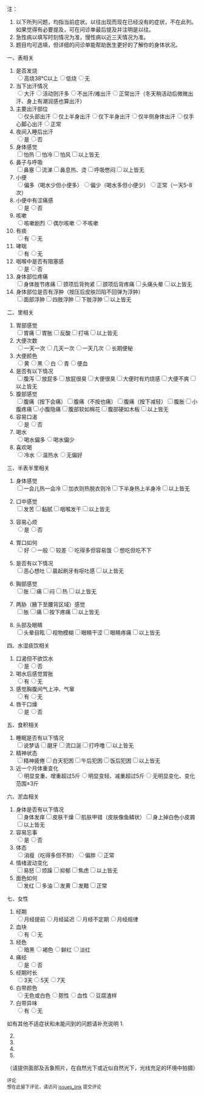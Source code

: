 注：
1.	以下所列问题，均指当前症状。以往出现而现在已经没有的症状，不在此列。如果觉得有必要提及，可在问诊单最后提及并注明是以往。
2.	急性病以填写时刻情况为准，慢性病以近三天情况为准。
3.	题目均可选填，但详细的问诊单能帮助医生更好的了解你的身体状况。

一、表相关
1.	是否发烧
<br><label><input name="是否发烧" type="radio" value="高烧38℃以上" />高烧38℃以上</label><label><input name="是否发烧" type="radio" value="低烧" />低烧</label><label><input name="是否发烧" type="radio" value="无" />无</label><br>
2.	当下出汗情况
<br><label><input name="当下出汗情况" type="radio" value="大汗" />大汗</label><label><input name="当下出汗情况" type="radio" value="活动则汗多" />活动则汗多</label><label><input name="当下出汗情况" type="radio" value="不出汗/难出汗" />不出汗/难出汗</label><label><input name="当下出汗情况" type="radio" value="正常出汗（冬天稍活动后微微出汗、身上有潮润感也算出汗）" />正常出汗（冬天稍活动后微微出汗、身上有潮润感也算出汗）</label><br>
3.	主要出汗部位
<br><label><input name="主要出汗部位" type="radio" value="仅头部出汗" />仅头部出汗</label><label><input name="主要出汗部位" type="radio" value="仅上半身出汗" />仅上半身出汗</label><label><input name="主要出汗部位" type="radio" value="仅下半身出汗" />仅下半身出汗</label><label><input name="主要出汗部位" type="radio" value="仅半侧身体出汗" />仅半侧身体出汗</label><label><input name="主要出汗部位" type="radio" value="仅手心脚心出汗" />仅手心脚心出汗</label><label><input name="主要出汗部位" type="radio" value="正常" />正常</label><br>
4.	夜间入睡后出汗
<br><label><input name="夜间入睡后出汗" type="radio" value="是" />是</label><label><input name="夜间入睡后出汗" type="radio" value="否" />否</label><br>
5.	身体感觉 
<br><label><input name="身体感觉 " type="checkbox" value="怕热" />怕热</label><label><input name="身体感觉 " type="checkbox" value="怕冷" />怕冷</label><label><input name="身体感觉 " type="checkbox" value="怕风" />怕风</label><label><input name="身体感觉 " type="checkbox" value="以上皆无" />以上皆无</label><br>
6.	鼻子与呼吸
<br><label><input name="鼻子与呼吸" type="checkbox" value="鼻塞" />鼻塞</label><label><input name="鼻子与呼吸" type="checkbox" value="流涕" />流涕</label><label><input name="鼻子与呼吸" type="checkbox" value="鼻息热、烫" />鼻息热、烫</label><label><input name="鼻子与呼吸" type="checkbox" value="呼吸憋闷" />呼吸憋闷</label><label><input name="鼻子与呼吸" type="checkbox" value="以上皆无" />以上皆无</label><br>
7.	小便
<br><label><input name="小便" type="radio" value="偏多（喝水少但小便多）" />偏多（喝水少但小便多）</label><label><input name="小便" type="radio" value="偏少（喝水多但小便少）" />偏少（喝水多但小便少）</label><label><input name="小便" type="radio" value="正常（一天5-8次）" />正常（一天5-8次）</label><br>
8.	小便中有涩痛感
<br><label><input name="小便中有涩痛感" type="radio" value="是" />是</label><label><input name="小便中有涩痛感" type="radio" value="否" />否</label><br>
9.	咳嗽
<br><label><input name="咳嗽" type="radio" value="咳嗽剧烈" />咳嗽剧烈</label><label><input name="咳嗽" type="radio" value="偶尔咳嗽" />偶尔咳嗽</label><label><input name="咳嗽" type="radio" value="不咳嗽" />不咳嗽</label><br>
10.	有痰
<br><label><input name="有痰" type="radio" value="有" />有</label><label><input name="有痰" type="radio" value="无" />无</label><br>
11.	哮喘
<br><label><input name="哮喘" type="radio" value="有" />有</label><label><input name="哮喘" type="radio" value="无" />无</label><br>
12.	咽喉中是否有阻塞感
<br><label><input name="咽喉中是否有阻塞感" type="radio" value="是" />是</label><label><input name="咽喉中是否有阻塞感" type="radio" value="否" />否</label><br>
13.	身体部位疼痛
<br><label><input name="身体部位疼痛" type="checkbox" value="身体肢节疼痛" />身体肢节疼痛</label><label><input name="身体部位疼痛" type="checkbox" value="颈项后背拘紧" />颈项后背拘紧</label><label><input name="身体部位疼痛" type="checkbox" value="颈项后背疼痛" />颈项后背疼痛</label><label><input name="身体部位疼痛" type="checkbox" value="头痛头晕" />头痛头晕</label><label><input name="身体部位疼痛" type="checkbox" value="以上皆无" />以上皆无</label><br>
14.	身体部位是否有浮肿（按压后皮肤凹陷不回弹为浮肿）
<br><label><input name="身体部位是否有浮肿（按压后皮肤凹陷不回弹为浮肿）" type="checkbox" value="面部浮肿" />面部浮肿</label><label><input name="身体部位是否有浮肿（按压后皮肤凹陷不回弹为浮肿）" type="checkbox" value="四肢浮肿" />四肢浮肿</label><label><input name="身体部位是否有浮肿（按压后皮肤凹陷不回弹为浮肿）" type="checkbox" value="下肢浮肿" />下肢浮肿</label><label><input name="身体部位是否有浮肿（按压后皮肤凹陷不回弹为浮肿）" type="checkbox" value="以上皆无" />以上皆无</label><br>

二、里相关
1.	胃部感觉
<br><label><input name="胃部感觉" type="checkbox" value="胃痛" />胃痛</label><label><input name="胃部感觉" type="checkbox" value="胃胀" />胃胀</label><label><input name="胃部感觉" type="checkbox" value="反酸" />反酸</label><label><input name="胃部感觉" type="checkbox" value="打嗝" />打嗝</label><label><input name="胃部感觉" type="checkbox" value="以上皆无" />以上皆无</label><br>
2.	大便次数
<br><label><input name="大便次数" type="radio" value="一天一次" />一天一次</label><label><input name="大便次数" type="radio" value="几天一次" />几天一次</label><label><input name="大便次数" type="radio" value="一天几次" />一天几次</label><label><input name="大便次数" type="radio" value="长期便秘" />长期便秘</label><br>
3.	大便颜色
<br><label><input name="大便颜色" type="radio" value="黄" />黄</label><label><input name="大便颜色" type="radio" value="黑" />黑</label><label><input name="大便颜色" type="radio" value="白" />白</label><label><input name="大便颜色" type="radio" value="青" />青</label><label><input name="大便颜色" type="radio" value="便血" />便血</label><br>
4.	是否有以下情况
<br><label><input name="是否有以下情况" type="checkbox" value="腹泻" />腹泻</label><label><input name="是否有以下情况" type="checkbox" value="放屁多" />放屁多</label><label><input name="是否有以下情况" type="checkbox" value="放屁很臭" />放屁很臭</label><label><input name="是否有以下情况" type="checkbox" value="大便很臭" />大便很臭</label><label><input name="是否有以下情况" type="checkbox" value="大便时有灼烧感" />大便时有灼烧感</label><label><input name="是否有以下情况" type="checkbox" value="大便不爽" />大便不爽</label><label><input name="是否有以下情况" type="checkbox" value="以上皆无" />以上皆无</label><br>
5.	腹部感觉
<br><label><input name="腹部感觉" type="checkbox" value="腹痛（按下会痛）" />腹痛（按下会痛）</label><label><input name="腹部感觉" type="checkbox" value="腹痛（不按也痛）" />腹痛（不按也痛）</label><label><input name="腹部感觉" type="checkbox" value="腹痛（按下减轻）" />腹痛（按下减轻）</label><label><input name="腹部感觉" type="checkbox" value="腹胀" />腹胀</label><label><input name="腹部感觉" type="checkbox" value="小腹疼痛" />小腹疼痛</label><label><input name="腹部感觉" type="checkbox" value="小腹隐痛" />小腹隐痛</label><label><input name="腹部感觉" type="checkbox" value="腹部软如棉花" />腹部软如棉花</label><label><input name="腹部感觉" type="checkbox" value="腹部硬如木板" />腹部硬如木板</label><label><input name="腹部感觉" type="checkbox" value="以上皆无" />以上皆无</label><br>
6.	容易口渴
<br><label><input name="容易口渴" type="radio" value="是" />是</label><label><input name="容易口渴" type="radio" value="否" />否</label><br>
7.	喝水
<br><label><input name="喝水" type="radio" value="喝水偏多" />喝水偏多</label><label><input name="喝水" type="radio" value="喝水偏少" />喝水偏少</label><br>
8.	喜欢喝
<br><label><input name="喜欢喝" type="radio" value="冷水" />冷水</label><label><input name="喜欢喝" type="radio" value="温热水" />温热水</label><label><input name="喜欢喝" type="radio" value="无偏好" />无偏好</label><br>

三、半表半里相关
1.	身体感觉
<br><label><input name="身体感觉" type="checkbox" value="一会儿热一会冷" />一会儿热一会冷</label><label><input name="身体感觉" type="checkbox" value="加衣则热脱衣则冷" />加衣则热脱衣则冷</label><label><input name="身体感觉" type="checkbox" value="下半身热上半身冷" />下半身热上半身冷</label><label><input name="身体感觉" type="checkbox" value="以上皆无" />以上皆无</label><br>
2.	口中感觉
<br><label><input name="口中感觉" type="checkbox" value="发苦" />发苦</label><label><input name="口中感觉" type="checkbox" value="黏腻" />黏腻</label><label><input name="口中感觉" type="checkbox" value="咽喉发干" />咽喉发干</label><label><input name="口中感觉" type="checkbox" value="以上皆无" />以上皆无</label><br>
3.	容易心烦
<br><label><input name="容易心烦" type="radio" value="是" />是</label><label><input name="容易心烦" type="radio" value="否" />否</label><br>
4.	胃口如何
<br><label><input name="胃口如何" type="radio" value="好" />好</label><label><input name="胃口如何" type="radio" value="一般" />一般</label><label><input name="胃口如何" type="radio" value="较差" />较差</label><label><input name="胃口如何" type="radio" value="吃得多但容易饿" />吃得多但容易饿</label><label><input name="胃口如何" type="radio" value="想吃但吃不下" />想吃但吃不下</label><br>
5.	是否有以下情况
<br><label><input name="是否有以下情况" type="checkbox" value="恶心想吐" />恶心想吐</label><label><input name="是否有以下情况" type="checkbox" value="晨起刷牙有呕吐感" />晨起刷牙有呕吐感</label><label><input name="是否有以下情况" type="checkbox" value="以上皆无" />以上皆无</label><br>

6.	胸部感觉
<br><label><input name="胸部感觉" type="checkbox" value="胀" />胀</label><label><input name="胸部感觉" type="checkbox" value="痛" />痛</label><label><input name="胸部感觉" type="checkbox" value="闷" />闷</label><label><input name="胸部感觉" type="checkbox" value="热" />热</label><label><input name="胸部感觉" type="checkbox" value="以上皆无" />以上皆无</label><br>
7.	两胁（腋下至腰背区域）感觉
<br><label><input name="两胁（腋下至腰背区域）感觉" type="checkbox" value="胀" />胀</label><label><input name="两胁（腋下至腰背区域）感觉" type="checkbox" value="痛" />痛</label><label><input name="两胁（腋下至腰背区域）感觉" type="checkbox" value="按下疼痛" />按下疼痛</label><label><input name="两胁（腋下至腰背区域）感觉" type="checkbox" value="以上皆无" />以上皆无</label><br>
8.	头部及眼睛
<br><label><input name="头部及眼睛" type="checkbox" value="头晕目眩" />头晕目眩</label><label><input name="头部及眼睛" type="checkbox" value="视物模糊" />视物模糊</label><label><input name="头部及眼睛" type="checkbox" value="眼睛干涩" />眼睛干涩</label><label><input name="头部及眼睛" type="checkbox" value="眼睛疼痛" />眼睛疼痛</label><label><input name="头部及眼睛" type="checkbox" value="以上皆无" />以上皆无</label><br>

四、水湿痰饮相关
1.	口渴但不欲饮水
<br><label><input name="口渴但不欲饮水" type="radio" value="是" />是</label><label><input name="口渴但不欲饮水" type="radio" value="否" />否</label><br>
2.	喝水后感觉胃胀
<br><label><input name="喝水后感觉胃胀" type="radio" value="有" />有</label><label><input name="喝水后感觉胃胀" type="radio" value="无" />无</label><br>
3.	感觉胸腹间气上冲、气窜
<br><label><input name="感觉胸腹间气上冲、气窜" type="radio" value="有" />有</label><label><input name="感觉胸腹间气上冲、气窜" type="radio" value="无" />无</label><br>
4.	唇干口燥
<br><label><input name="唇干口燥" type="radio" value="是" />是</label><label><input name="唇干口燥" type="radio" value="否" />否</label><br>

五、食积相关
1.	睡眠是否有以下情况
<br><label><input name="睡眠是否有以下情况" type="checkbox" value="说梦话" />说梦话</label><label><input name="睡眠是否有以下情况" type="checkbox" value="磨牙" />磨牙</label><label><input name="睡眠是否有以下情况" type="checkbox" value="流口涎" />流口涎</label><label><input name="睡眠是否有以下情况" type="checkbox" value="打呼噜" />打呼噜</label><label><input name="睡眠是否有以下情况" type="checkbox" value="以上皆无" />以上皆无</label><br>
2.	精神状态
<br><label><input name="精神状态" type="checkbox" value="精神疲倦" />精神疲倦</label><label><input name="精神状态" type="checkbox" value="白天犯困" />白天犯困</label><label><input name="精神状态" type="checkbox" value="午后犯困" />午后犯困</label><label><input name="精神状态" type="checkbox" value="饭后犯困" />饭后犯困</label><label><input name="精神状态" type="checkbox" value="以上皆无" />以上皆无</label><br>
3.	近一个月体重变化
<br><label><input name="近一个月体重变化" type="radio" value="明显变重、增重超过5斤" />明显变重、增重超过5斤</label><label><input name="近一个月体重变化" type="radio" value="明显变轻、减重超过5斤" />明显变轻、减重超过5斤</label><label><input name="近一个月体重变化" type="radio" value="无明显变化、变化范围±3斤" />无明显变化、变化范围±3斤</label><br>

六、淤血相关
1.	身体是否有以下情况
<br><label><input name="身体是否有以下情况" type="checkbox" value="身体发痒" />身体发痒</label><label><input name="身体是否有以下情况" type="checkbox" value="皮肤干燥" />皮肤干燥</label><label><input name="身体是否有以下情况" type="checkbox" value="肌肤甲错（皮肤像鱼鳞状）" />肌肤甲错（皮肤像鱼鳞状）</label><label><input name="身体是否有以下情况" type="checkbox" value="身上掉白色小皮屑" />身上掉白色小皮屑</label><label><input name="身体是否有以下情况" type="checkbox" value="以上皆无" />以上皆无</label><br>
2.	容易忘事
<br><label><input name="容易忘事" type="radio" value="是" />是</label><label><input name="容易忘事" type="radio" value="否" />否</label><br>
3.	体态
<br><label><input name="体态" type="radio" value="消瘦（吃得多但不胖）" />消瘦（吃得多但不胖）</label><label><input name="体态" type="radio" value="偏胖" />偏胖</label><label><input name="体态" type="radio" value="正常" />正常</label><br>
4.	情绪波动变化
<br><label><input name="情绪波动变化" type="checkbox" value="易怒" />易怒</label><label><input name="情绪波动变化" type="checkbox" value="烦躁" />烦躁</label><label><input name="情绪波动变化" type="checkbox" value="抑郁" />抑郁</label><label><input name="情绪波动变化" type="checkbox" value="焦虑" />焦虑</label><label><input name="情绪波动变化" type="checkbox" value="以上皆无" />以上皆无</label><br>
5.	面色如何
<br><label><input name="面色如何" type="checkbox" value="发红" />发红</label><label><input name="面色如何" type="checkbox" value="多油" />多油</label><label><input name="面色如何" type="checkbox" value="发黄" />发黄</label><label><input name="面色如何" type="checkbox" value="发黯" />发黯</label><label><input name="面色如何" type="checkbox" value="正常" />正常</label><br>

七、女性
1.	经期
<br><label><input name="经期" type="radio" value="月经提前" />月经提前</label><label><input name="经期" type="radio" value="月经延迟" />月经延迟</label><label><input name="经期" type="radio" value="月经不定期" />月经不定期</label><label><input name="经期" type="radio" value="月经规律" />月经规律</label><br>
2.	血块
<br><label><input name="血块" type="radio" value="有" />有</label><label><input name="血块" type="radio" value="无" />无</label><br>
3.	经色
<br><label><input name="经色" type="radio" value="暗黑" />暗黑</label><label><input name="经色" type="radio" value="褐色" />褐色</label><label><input name="经色" type="radio" value="鲜红" />鲜红</label><label><input name="经色" type="radio" value="淡红" />淡红</label><br>
4.	痛经
<br><label><input name="痛经" type="radio" value="是" />是</label><label><input name="痛经" type="radio" value="否" />否</label><br>
5.	经期时长
<br><label><input name="经期时长" type="radio" value="3天" />3天</label><label><input name="经期时长" type="radio" value="5天" />5天</label><label><input name="经期时长" type="radio" value="7天" />7天</label><br>
6.	白带颜色
<br><label><input name="白带颜色" type="radio" value="无色或白色" />无色或白色</label><label><input name="白带颜色" type="radio" value="脓性" />脓性</label><label><input name="白带颜色" type="radio" value="血性" />血性</label><label><input name="白带颜色" type="radio" value="豆腐渣样" />豆腐渣样</label><br>
7.	白带异味
<br><label><input name="白带异味" type="radio" value="有" />有</label><label><input name="白带异味" type="radio" value="无" />无</label><br>

如有其他不适症状和未能问到的问题请补充说明
1.	

2.	

3.	

4.	

5.	


（请提供面部及舌象照片，在自然光下或近似自然光下，光线充足的环境中拍摄）
<style>
.gc-comments {font-size: 12px;}
</style>
<script src="https://unpkg.com/github-comments@0.4.0/gc.js"></script>
<div class="gc-comments" data-repos="qwenzen/blog" data-issues="1" >
    <div class="gc-comments-title">
        评论
    </div>
    <div class="gc-comments-info">
        想在此留下评论，请访问 <a href="issues_link">issues_link</a> 提交评论
    </div>
</div>
